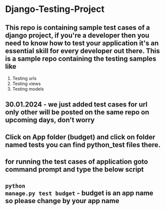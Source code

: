 # Django-Testing-Project

## This repo is containing sample test cases of a django project, if you're a developer then you need to know how to test your application it's an essential skill for every developer out there. This is a sample repo containing the testing samples like 

1. Testing urls
2. Testing views
3. Testing models

## 30.01.2024 - we just added test cases for url only other will be posted on the same repo on upcoming days, don't worry

## Click on App folder (budget) and click on folder named tests you can find python_test files there.

## for running the test cases of application goto command prompt and type the below script

## <code>python manage.py test budget</code> - budget is an app name so please change by your app name
